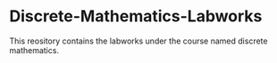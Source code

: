 # Discrete-Mathematics-Labworks
This reository contains the labworks under the course named discrete mathematics.
